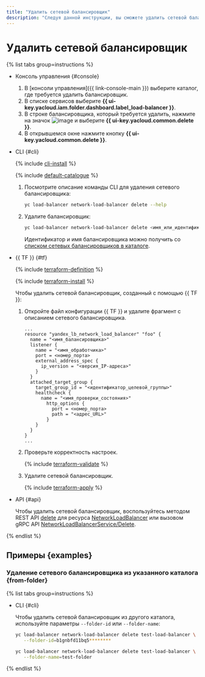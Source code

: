```yaml
---
title: "Удалить сетевой балансировщик"
description: "Следуя данной инструкции, вы сможете удалить сетевой балансировщик."
---
```


# Удалить сетевой балансировщик

{% list tabs group=instructions %}

- Консоль управления {#console}

  1. В [консоли управления]({{ link-console-main }}) выберите каталог, где требуется удалить балансировщик.
  1. В списке сервисов выберите **{{ ui-key.yacloud.iam.folder.dashboard.label_load-balancer }}**.
  1. В строке балансировщика, который требуется удалить, нажмите на значок ![image](../../_assets/console-icons/ellipsis.svg) и выберите **{{ ui-key.yacloud.common.delete }}**.
  1. В открывшемся окне нажмите кнопку **{{ ui-key.yacloud.common.delete }}**.

- CLI {#cli}

  {% include [cli-install](../../_includes/cli-install.md) %}

  {% include [default-catalogue](../../_includes/default-catalogue.md) %}

  1. Посмотрите описание команды CLI для удаления сетевого балансировщика:

     ```bash
     yc load-balancer network-load-balancer delete --help
     ```

  1. Удалите балансировщик:

     ```bash
     yc load-balancer network-load-balancer delete <имя_или_идентификатор_балансировщика>
     ```

     Идентификатор и имя балансировщика можно получить со [списком сетевых балансировщиков в каталоге](load-balancer-list.md#list).

- {{ TF }} {#tf}

  {% include [terraform-definition](../../_tutorials/_tutorials_includes/terraform-definition.md) %}

  {% include [terraform-install](../../_includes/terraform-install.md) %}

  Чтобы удалить сетевой балансировщик, созданный с помощью {{ TF }}:
  1. Откройте файл конфигурации {{ TF }} и удалите фрагмент с описанием сетевого балансировщика.

     ```hcl
     ...
     resource "yandex_lb_network_load_balancer" "foo" {
       name = "<имя_балансировщика>"
       listener {
         name = "<имя_обработчика>"
         port = <номер_порта>
         external_address_spec {
           ip_version = "<версия_IP-адреса>"
         }
       }
       attached_target_group {
         target_group_id = "<идентификатор_целевой_группы>"
         healthcheck {
           name = "<имя_проверки_состояния>"
             http_options {
               port = <номер_порта>
               path = "<адрес_URL>"
             }
         }
       }
     }
     ...
     ```

  1. Проверьте корректность настроек.

     {% include [terraform-validate](../../_includes/mdb/terraform/validate.md) %}

  1. Удалите сетевой балансировщик.

     {% include [terraform-apply](../../_includes/mdb/terraform/apply.md) %}

- API {#api}

  Чтобы удалить сетевой балансировщик, воспользуйтесь методом REST API [delete](../api-ref/NetworkLoadBalancer/delete.md) для ресурса [NetworkLoadBalancer](../api-ref/NetworkLoadBalancer/index.md) или вызовом gRPC API [NetworkLoadBalancerService/Delete](../api-ref/grpc/network_load_balancer_service.md#Delete).

{% endlist %}

## Примеры {examples}

### Удаление сетевого балансировщика из указанного каталога {from-folder}

{% list tabs group=instructions %}

- CLI {#cli}

  Чтобы удалить сетевой балансировщик из другого каталога, используйте параметры `--folder-id` или `--folder-name`:

  ```bash
  yc load-balancer network-load-balancer delete test-load-balancer \
     --folder-id=b1gnbfd11bq5********
  ```

  ```bash
  yc load-balancer network-load-balancer delete test-load-balancer \
     --folder-name=test-folder
  ```

{% endlist %}
